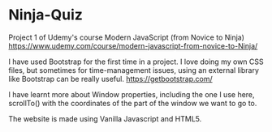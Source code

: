 # Ninja-Quiz

Project 1 of Udemy's course Modern JavaScript (from Novice to Ninja) 
https://www.udemy.com/course/modern-javascript-from-novice-to-Ninja/


I have used Bootstrap for the first time in a project. I love doing my own CSS files, but sometimes for time-management issues, using an external library like Bootstrap can be really useful. https://getbootstrap.com/

I have learnt more about Window properties, including the one I use here, scrollTo() with the coordinates of the part of the window we want to go to.

The website is made using Vanilla Javascript and HTML5.